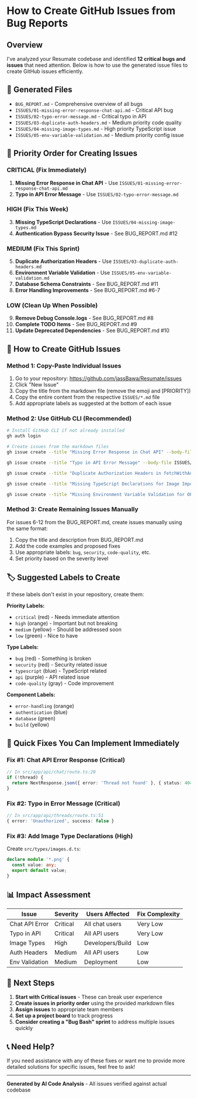 # How to Create GitHub Issues from Bug Reports

## Overview
I've analyzed your Resumate codebase and identified **12 critical bugs and issues** that need attention. Below is how to use the generated issue files to create GitHub issues efficiently.

## 📁 Generated Files
- `BUG_REPORT.md` - Comprehensive overview of all bugs
- `ISSUES/01-missing-error-response-chat-api.md` - Critical API bug
- `ISSUES/02-typo-error-message.md` - Critical typo in API
- `ISSUES/03-duplicate-auth-headers.md` - Medium priority code quality
- `ISSUES/04-missing-image-types.md` - High priority TypeScript issue
- `ISSUES/05-env-variable-validation.md` - Medium priority config issue

## 🚨 Priority Order for Creating Issues

### **CRITICAL (Fix Immediately)**
1. **Missing Error Response in Chat API** - Use `ISSUES/01-missing-error-response-chat-api.md`
2. **Typo in API Error Message** - Use `ISSUES/02-typo-error-message.md`

### **HIGH (Fix This Week)**
3. **Missing TypeScript Declarations** - Use `ISSUES/04-missing-image-types.md`
4. **Authentication Bypass Security Issue** - See BUG_REPORT.md #12

### **MEDIUM (Fix This Sprint)**
5. **Duplicate Authorization Headers** - Use `ISSUES/03-duplicate-auth-headers.md`
6. **Environment Variable Validation** - Use `ISSUES/05-env-variable-validation.md`
7. **Database Schema Constraints** - See BUG_REPORT.md #11
8. **Error Handling Improvements** - See BUG_REPORT.md #6-7

### **LOW (Clean Up When Possible)**
9. **Remove Debug Console.logs** - See BUG_REPORT.md #8
10. **Complete TODO Items** - See BUG_REPORT.md #9
11. **Update Deprecated Dependencies** - See BUG_REPORT.md #10

## 📝 How to Create GitHub Issues

### Method 1: Copy-Paste Individual Issues
1. Go to your repository: https://github.com/jassBawa/Resumate/issues
2. Click "New Issue"
3. Copy the title from the markdown file (remove the emoji and [PRIORITY])
4. Copy the entire content from the respective `ISSUES/*.md` file
5. Add appropriate labels as suggested at the bottom of each issue

### Method 2: Use GitHub CLI (Recommended)
```bash
# Install GitHub CLI if not already installed
gh auth login

# Create issues from the markdown files
gh issue create --title "Missing Error Response in Chat API" --body-file ISSUES/01-missing-error-response-chat-api.md --label "bug,critical,api,error-handling"

gh issue create --title "Typo in API Error Message" --body-file ISSUES/02-typo-error-message.md --label "bug,critical,api,typo,error-handling"

gh issue create --title "Duplicate Authorization Headers in fetchWithAuth" --body-file ISSUES/03-duplicate-auth-headers.md --label "bug,medium,code-quality,refactor,headers"

gh issue create --title "Missing TypeScript Declarations for Image Imports" --body-file ISSUES/04-missing-image-types.md --label "bug,high,typescript,build,types"

gh issue create --title "Missing Environment Variable Validation for OPENAI_ASSISTANT_ID" --body-file ISSUES/05-env-variable-validation.md --label "bug,medium,environment,validation,configuration"
```

### Method 3: Create Remaining Issues Manually
For issues 6-12 from the BUG_REPORT.md, create issues manually using the same format:

1. Copy the title and description from BUG_REPORT.md
2. Add the code examples and proposed fixes
3. Use appropriate labels: `bug`, `security`, `code-quality`, etc.
4. Set priority based on the severity level

## 🏷️ Suggested Labels to Create

If these labels don't exist in your repository, create them:

**Priority Labels:**
- `critical` (red) - Needs immediate attention
- `high` (orange) - Important but not breaking
- `medium` (yellow) - Should be addressed soon
- `low` (green) - Nice to have

**Type Labels:**
- `bug` (red) - Something is broken
- `security` (red) - Security related issue
- `typescript` (blue) - TypeScript related
- `api` (purple) - API related issue
- `code-quality` (gray) - Code improvement

**Component Labels:**
- `error-handling` (orange)
- `authentication` (blue)
- `database` (green)
- `build` (yellow)

## 🔧 Quick Fixes You Can Implement Immediately

### Fix #1: Chat API Error Response (Critical)
```typescript
// In src/app/api/chat/route.ts:20
if (!thread) {
  return NextResponse.json({ error: 'Thread not found' }, { status: 404 });
}
```

### Fix #2: Typo in Error Message (Critical)
```typescript
// In src/app/api/threads/route.ts:51
{ error: 'Unauthorized', success: false }
```

### Fix #3: Add Image Type Declarations (High)
Create `src/types/images.d.ts`:
```typescript
declare module '*.png' {
  const value: any;
  export default value;
}
```

## 📊 Impact Assessment

| Issue | Severity | Users Affected | Fix Complexity |
|-------|----------|----------------|----------------|
| Chat API Error | Critical | All chat users | Very Low |
| Typo in API | Critical | All API users | Very Low |
| Image Types | High | Developers/Build | Low |
| Auth Headers | Medium | All API users | Low |
| Env Validation | Medium | Deployment | Low |

## 🎯 Next Steps

1. **Start with Critical issues** - These can break user experience
2. **Create issues in priority order** using the provided markdown files
3. **Assign issues** to appropriate team members
4. **Set up a project board** to track progress
5. **Consider creating a "Bug Bash" sprint** to address multiple issues quickly

## 📞 Need Help?

If you need assistance with any of these fixes or want me to provide more detailed solutions for specific issues, feel free to ask!

---
**Generated by AI Code Analysis** - All issues verified against actual codebase
